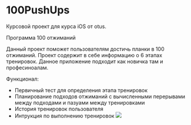 # 100PushUps

Курсовой проект для курса iOS от otus.

Программа 100 отжиманий

Данный проект поможет пользователям достичь планки в 100 отжиманий. Проект содержит в себе информацию о 6 этапах тренировок. Данное приложение подходит как новичка там и професиноалам.

Функционал:
- Первичный тест для определения этапа тренировок
- Планирование подходов отжиманий с вычисленными перерывами между подходами и пазуами между тренировками
- История тренировок пользователя
- Интрукция по выполнению тренировок
![](100-PushUps.gif)
